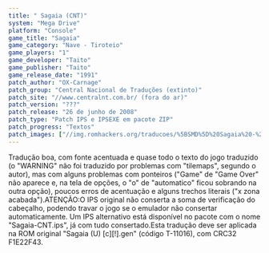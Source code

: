 ```yaml
---
title: " Sagaia (CNT)"
system: "Mega Drive"
platform: "Console"
game_title: "Sagaia"
game_category: "Nave - Tiroteio"
game_players: "1"
game_developer: "Taito"
game_publisher: "Taito"
game_release_date: "1991"
patch_author: "OX-Carnage"
patch_group: "Central Nacional de Traduções (extinto)"
patch_site: "//www.centralnt.com.br/ (fora do ar)"
patch_version: "???"
patch_release: "26 de junho de 2008"
patch_type: "Patch IPS e IPSEXE em pacote ZIP"
patch_progress: "Textos"
patch_images: ["//img.romhackers.org/traducoes/%5BSMD%5D%20Sagaia%20-%20CNT%20-%201.png","//img.romhackers.org/traducoes/%5BSMD%5D%20Sagaia%20-%20CNT%20-%202.png","//img.romhackers.org/traducoes/%5BSMD%5D%20Sagaia%20-%20CNT%20-%203.png"]
---
```

Tradução boa, com fonte acentuada e quase todo o texto do jogo traduzido (o "WARNING" não foi traduzido por problemas com "tilemaps", segundo o autor), mas com alguns problemas com ponteiros ("Game" de "Game Over" não aparece e, na tela de opções, o "o" de "automatico" ficou sobrando na outra opção), poucos erros de acentuação e alguns trechos literais ("x zona acabada").ATENÇÃO:O IPS original não conserta a soma de verificação do cabeçalho, podendo travar o jogo se o emulador não consertar automaticamente. Um IPS alternativo está disponível no pacote com o nome "Sagaia-CNT.ips", já com tudo consertado.Esta tradução deve ser aplicada na ROM original "Sagaia (U) [c][!].gen" (código T-11016), com CRC32 F1E22F43.